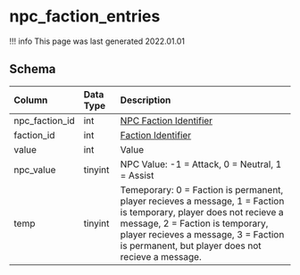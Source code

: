 # npc_faction_entries

!!! info
	This page was last generated 2022.01.01

## Schema

| Column | Data Type | Description |
| :--- | :--- | :--- |
| npc_faction_id | int | [NPC Faction Identifier](npc_faction.md) |
| faction_id | int | [Faction Identifier](../../schema/factions/faction_list.md) |
| value | int | Value |
| npc_value | tinyint | NPC Value: -1 = Attack, 0 = Neutral, 1 = Assist |
| temp | tinyint | Temeporary: 0 = Faction is permanent, player recieves a message, 1 = Faction is temporary, player does not recieve a message, 2 = Faction is temporary, player recieves a message, 3 = Faction is permanent, but player does not recieve a message. |

